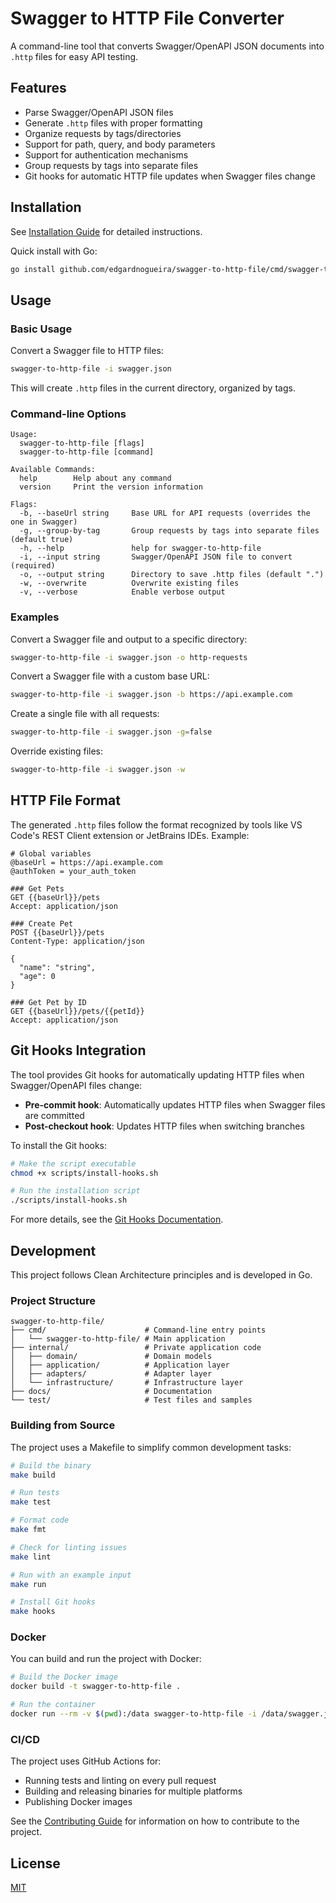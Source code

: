 # Swagger to HTTP File Converter

A command-line tool that converts Swagger/OpenAPI JSON documents into `.http` files for easy API testing.

## Features

- Parse Swagger/OpenAPI JSON files
- Generate `.http` files with proper formatting
- Organize requests by tags/directories
- Support for path, query, and body parameters
- Support for authentication mechanisms
- Group requests by tags into separate files
- Git hooks for automatic HTTP file updates when Swagger files change

## Installation

See [Installation Guide](docs/INSTALL.md) for detailed instructions.

Quick install with Go:

```bash
go install github.com/edgardnogueira/swagger-to-http-file/cmd/swagger-to-http-file@latest
```

## Usage

### Basic Usage

Convert a Swagger file to HTTP files:

```bash
swagger-to-http-file -i swagger.json
```

This will create `.http` files in the current directory, organized by tags.

### Command-line Options

```
Usage:
  swagger-to-http-file [flags]
  swagger-to-http-file [command]

Available Commands:
  help        Help about any command
  version     Print the version information

Flags:
  -b, --baseUrl string     Base URL for API requests (overrides the one in Swagger)
  -g, --group-by-tag       Group requests by tags into separate files (default true)
  -h, --help               help for swagger-to-http-file
  -i, --input string       Swagger/OpenAPI JSON file to convert (required)
  -o, --output string      Directory to save .http files (default ".")
  -w, --overwrite          Overwrite existing files
  -v, --verbose            Enable verbose output
```

### Examples

Convert a Swagger file and output to a specific directory:

```bash
swagger-to-http-file -i swagger.json -o http-requests
```

Convert a Swagger file with a custom base URL:

```bash
swagger-to-http-file -i swagger.json -b https://api.example.com
```

Create a single file with all requests:

```bash
swagger-to-http-file -i swagger.json -g=false
```

Override existing files:

```bash
swagger-to-http-file -i swagger.json -w
```

## HTTP File Format

The generated `.http` files follow the format recognized by tools like VS Code's REST Client extension or JetBrains IDEs. Example:

```
# Global variables
@baseUrl = https://api.example.com
@authToken = your_auth_token

### Get Pets
GET {{baseUrl}}/pets
Accept: application/json

### Create Pet
POST {{baseUrl}}/pets
Content-Type: application/json

{
  "name": "string",
  "age": 0
}

### Get Pet by ID
GET {{baseUrl}}/pets/{{petId}}
Accept: application/json
```

## Git Hooks Integration

The tool provides Git hooks for automatically updating HTTP files when Swagger/OpenAPI files change:

- **Pre-commit hook**: Automatically updates HTTP files when Swagger files are committed
- **Post-checkout hook**: Updates HTTP files when switching branches

To install the Git hooks:

```bash
# Make the script executable
chmod +x scripts/install-hooks.sh

# Run the installation script
./scripts/install-hooks.sh
```

For more details, see the [Git Hooks Documentation](docs/GIT_HOOKS.md).

## Development

This project follows Clean Architecture principles and is developed in Go.

### Project Structure

```
swagger-to-http-file/
├── cmd/                      # Command-line entry points
│   └── swagger-to-http-file/ # Main application
├── internal/                 # Private application code
│   ├── domain/               # Domain models
│   ├── application/          # Application layer
│   ├── adapters/             # Adapter layer
│   └── infrastructure/       # Infrastructure layer
├── docs/                     # Documentation
└── test/                     # Test files and samples
```

### Building from Source

The project uses a Makefile to simplify common development tasks:

```bash
# Build the binary
make build

# Run tests
make test

# Format code
make fmt

# Check for linting issues
make lint

# Run with an example input
make run

# Install Git hooks
make hooks
```

### Docker

You can build and run the project with Docker:

```bash
# Build the Docker image
docker build -t swagger-to-http-file .

# Run the container
docker run --rm -v $(pwd):/data swagger-to-http-file -i /data/swagger.json -o /data
```

### CI/CD

The project uses GitHub Actions for:
- Running tests and linting on every pull request
- Building and releasing binaries for multiple platforms
- Publishing Docker images

See the [Contributing Guide](CONTRIBUTING.md) for information on how to contribute to the project.

## License

[MIT](LICENSE)
